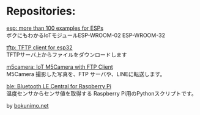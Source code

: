 # Repositories:

[esp: more than 100 examples for ESPs](https://git.bokunimo.com/esp/)  
ボクにもわかるIoTモジュールESP-WROOM-02 ESP-WROOM-32  

[tftp: TFTP client for esp32](https://git.bokunimo.com/tftp/)  
TFTPサーバ上からファイルをダウンロードします  

[m5camera: IoT M5Camera with FTP Client](http://git.bokunimo.com/m5camera/)  
M5Camera 撮影した写真を、FTP サーバや、LINEに転送します。  

[ble: Bluetooth LE Central for Raspberry Pi](http://git.bokunimo.com/ble)  
温度センサからセンサ値を取得する Raspberry Pi用のPythonスクリプトです。  

by [bokunimo.net](https://bokunimo.net/)

